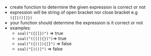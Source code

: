 - create function to determine the given expression is correct or not
- expression will be string of open bracket nor close bracket e.g `({[[()]]})`
- your function should determine the expression is it correct or not
- examples:
  - `soal("({[]})")` => true
  - `soal("([][]{})")`=> true
  - `soal("({)(]){[}")` => false
  - `soal("[)()]")` => false
